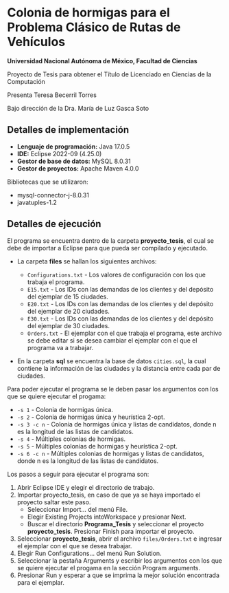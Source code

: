 # Colonia de hormigas para el Problema Clásico de Rutas de Vehículos

**Universidad Nacional Autónoma de México, Facultad de Ciencias**

Proyecto de Tesis para obtener el Título de Licenciado en Ciencias de la Computación

Presenta Teresa Becerril Torres

Bajo dirección de la Dra. María de Luz Gasca Soto

## Detalles de implementación

* **Lenguaje de programación:** Java 17.0.5
* **IDE:** Eclipse 2022-09 (4.25.0)
* **Gestor de base de datos:** MySQL 8.0.31
* **Gestor de proyectos:** Apache Maven 4.0.0

Bibliotecas que se utilizaron:

* mysql-connector-j-8.0.31
* javatuples-1.2

## Detalles de ejecución

El programa se encuentra dentro de la carpeta **proyecto_tesis**, el cual se debe de importar a Eclipse para que pueda ser compilado y ejecutado.

* La carpeta **files** se hallan los siguientes archivos:
  - `Configurations.txt` - Los valores de configuración con los que trabaja el programa.
  - `E15.txt` - Los IDs con las demandas de los clientes y del depósito del ejemplar de 15 ciudades.
  - `E20.txt` - Los IDs con las demandas de los clientes y del depósito del ejemplar de 20 ciudades.
  - `E30.txt` - Los IDs con las demandas de los clientes y del depósito del ejemplar de 30 ciudades.
  - `Orders.txt` - El ejemplar con el que trabaja el programa, este archivo se debe editar si se desea cambiar el ejemplar con el que el programa va a trabajar. 

* En la carpeta **sql** se encuentra la base de datos `cities.sql`, la cual contiene la información de las ciudades y la distancia entre cada par de ciudades.

Para poder ejecutar el programa se le deben pasar los argumentos con los que se quiere ejecutar el progama:

* `-s 1` - Colonia de hormigas única.
* `-s 2` - Colonia de hormigas única y heurística 2-opt.
* `-s 3 -c n` - Colonia de hormigas única y listas de candidatos, donde n es la longitud de las listas de candidatos.
* `-s 4` - Múltiples colonias de hormigas.
* `-s 5` - Múltiples colonias de hormigas y heurística 2-opt.
* `-s 6 -c n` - Múltiples colonias de hormigas y listas de candidatos, donde n es la longitud de las listas de candidatos.

Los pasos a seguir para ejecutar el programa son:

1. Abrir Eclipse IDE y elegir el directorio de trabajo.
2. Importar proyecto_tesis, en caso de que ya se haya importado el proyecto saltar este paso.
   - Seleccionar Import... del menú File.
   - Elegir Existing Projects intoWorkspace y presionar Next.
   - Buscar el directorio **Programa_Tesis** y seleccionar el proyecto **proyecto_tesis**. Presionar Finish para importar el proyecto.
3. Seleccionar **proyecto_tesis**, abrir el archivo `files/Orders.txt` e ingresar el ejemplar con el que se desea trabajar.
4. Elegir Run Configurations... del menú Run Solution.
5. Seleccionar la pestaña Arguments y escribir los argumentos con los que se quiere ejecutar el progama en la sección Program arguments.
6. Presionar Run y esperar a que se imprima la mejor solución encontrada para el ejemplar.
